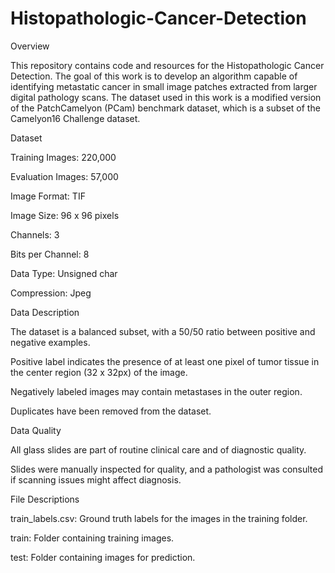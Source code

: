 # Histopathologic-Cancer-Detection

Overview

This repository contains code and resources for the Histopathologic Cancer Detection. The goal of this work is to develop an algorithm capable of identifying metastatic cancer in small image patches extracted from larger digital pathology scans. The dataset used in this work is a modified version of the PatchCamelyon (PCam) benchmark dataset, which is a subset of the Camelyon16 Challenge dataset.

Dataset

Training Images: 220,000

Evaluation Images: 57,000

Image Format: TIF

Image Size: 96 x 96 pixels

Channels: 3

Bits per Channel: 8

Data Type: Unsigned char

Compression: Jpeg

Data Description

The dataset is a balanced subset, with a 50/50 ratio between positive and negative examples.

Positive label indicates the presence of at least one pixel of tumor tissue in the center region (32 x 32px) of the image.

Negatively labeled images may contain metastases in the outer region.

Duplicates have been removed from the dataset.

Data Quality

All glass slides are part of routine clinical care and of diagnostic quality.

Slides were manually inspected for quality, and a pathologist was consulted if scanning issues might affect diagnosis.

File Descriptions

train_labels.csv: Ground truth labels for the images in the training folder.

train: Folder containing training images.

test: Folder containing images for prediction.

